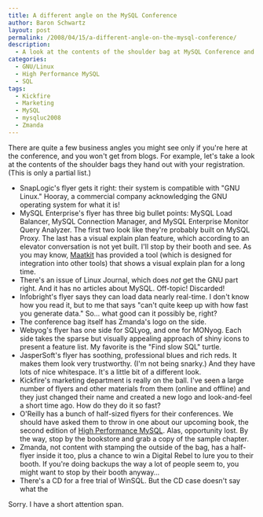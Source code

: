 ```yaml
---
title: A different angle on the MySQL Conference
author: Baron Schwartz
layout: post
permalink: /2008/04/15/a-different-angle-on-the-mysql-conference/
description:
  - A look at the contents of the shoulder bag at MySQL Conference and Expo 2008
categories:
  - GNU/Linux
  - High Performance MySQL
  - SQL
tags:
  - Kickfire
  - Marketing
  - MySQL
  - mysqluc2008
  - Zmanda
---
```

There are quite a few business angles you might see only if you're here at the conference, and you won't get from blogs. For example, let's take a look at the contents of the shoulder bags they hand out with your registration. (This is only a partial list.)

*   SnapLogic's flyer gets it right: their system is compatible with "GNU Linux." Hooray, a commercial company acknowledging the GNU operating system for what it is!
*   MySQL Enterprise's flyer has three big bullet points: MySQL Load Balancer, MySQL Connection Manager, and MySQL Enterprise Monitor Query Analyzer. The first two look like they're probably built on MySQL Proxy. The last has a visual explain plan feature, which according to an elevator conversation is not yet built. I'll stop by their booth and see. As you may know, [Maatkit][1] has provided a tool (which is designed for integration into other tools) that shows a visual explain plan for a long time.
*   There's an issue of Linux Journal, which does *not* get the GNU part right. And it has no articles about MySQL. Off-topic! Discarded!
*   Infobright's flyer says they can load data nearly real-time. I don't know how you read it, but to me that says "can't quite keep up with how fast you generate data." So&#8230; what good can it possibly be, right?
*   The conference bag itself has Zmanda's logo on the side.
*   Webyog's flyer has one side for SQLyog, and one for MONyog. Each side takes the sparse but visually appealing approach of shiny icons to present a feature list. My favorite is the "Find slow SQL" turtle.
*   JasperSoft's flyer has soothing, professional blues and rich reds. It makes them look very trustworthy. (I'm not being snarky.) And they have lots of nice whitespace. It's a little bit of a different look.
*   Kickfire's marketing department is really on the ball. I've seen a large number of flyers and other materials from them (online and offline) and they just changed their name and created a new logo and look-and-feel a short time ago. How do they do it so fast?
*   O'Reilly has a bunch of half-sized flyers for their conferences. We should have asked them to throw in one about our upcoming book, the second edition of [High Performance MySQL][2]. Alas, opportunity lost. By the way, stop by the bookstore and grab a copy of the sample chapter.
*   Zmanda, not content with stamping the outside of the bag, has a half-flyer inside it too, plus a chance to win a Digital Rebel to lure you to their booth. If you're doing backups the way a lot of people seem to, you might want to stop by their booth anyway&#8230;
*   There's a CD for a free trial of WinSQL. But the CD case doesn't say what the

Sorry. I have a short attention span.

 [1]: http://www.maatkit.org/
 [2]: http://www.amazon.com/gp/product/0596101716?ie=UTF8&#038;tag=xaprb-20&#038;link_code=as3&#038;camp=211189&#038;creative=373489&#038;creativeASIN=0596101716
